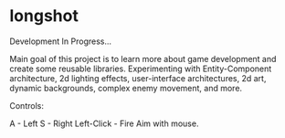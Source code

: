 longshot
========

Development In Progress...

Main goal of this project is to learn more about game development and create some reusable libraries.  Experimenting with Entity-Component architecture, 2d lighting effects, user-interface architectures, 2d art, dynamic backgrounds, complex enemy movement, and more.

Controls:

A - Left
S - Right
Left-Click - Fire
Aim with mouse.
